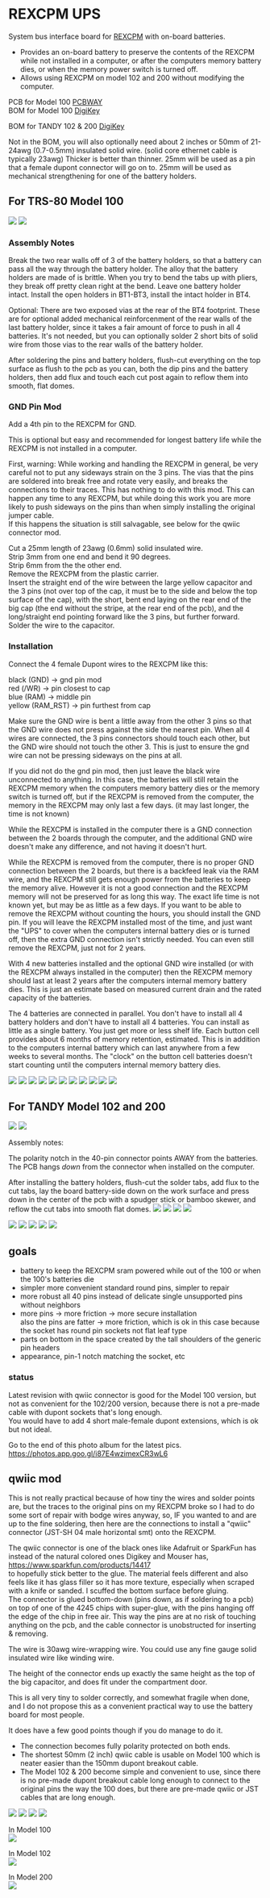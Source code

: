 # REXCPM UPS
System bus interface board for [REXCPM](https://bitchin100.com/wiki/index.php?title=REXCPM) with on-board batteries.

* Provides an on-board battery to preserve the contents of the REXCPM while not installed in a computer, or after the computers memory battery dies, or when the memory power switch is turned off.
* Allows using REXCPM on model 102 and 200 without modifying the computer.

PCB for Model 100 [PCBWAY](https://www.pcbway.com/project/shareproject/Batteries_for_REXCPM_331c0add.html)  
BOM for Model 100 [DigiKey](https://www.digikey.com/short/dnn9hqhb)  

<!-- PCB for TANDY 102 & 200 [PCBWAY]()-->  
BOM for TANDY 102 & 200 [DigiKey](https://www.digikey.com/short/35h9821f)  

Not in the BOM, you will also optionally need about 2 inches or 50mm of 21-24awg (0.7-0.5mm) insulated solid wire. (solid core ethernet cable is typically 23awg) Thicker is better than thinner. 25mm will be used as a pin that a female dupont connector will go on to. 25mm will be used as mechanical strengthening for one of the battery holders.

## For TRS-80 Model 100

![](ref/100_1.jpg)
![](ref/100_2.jpg)


### Assembly Notes

Break the two rear walls off of 3 of the battery holders, so that a battery can pass all the way through the battery holder. The alloy that the battery holders are made of is brittle. When you try to bend the tabs up with pliers, they break off pretty clean right at the bend. Leave one battery holder intact. Install the open holders in BT1-BT3, install the intact holder in BT4.

Optional: There are two exposed vias at the rear of the BT4 footprint. These are for optional added mechanical reinforcenment of the rear walls of the last battery holder, since it takes a fair amount of force to push in all 4 batteries. It's not needed, but you can optionally solder 2 short bits of solid wire from those vias to the rear walls of the battery holder.

After soldering the pins and battery holders, flush-cut everything on the top surface as flush to the pcb as you can, both the dip pins and the battery holders, then add flux and touch each cut post again to reflow them into smooth, flat domes.

### GND Pin Mod

Add a 4th pin to the REXCPM for GND.

This is optional but easy and recommended for longest battery life while the REXCPM is not installed in a computer.

First, warning: While working and handling the REXCPM in general, be very careful not to put any sideways strain on the 3 pins. The vias that the pins are soldered into break free and rotate very easily, and breaks the connections to their traces. This has nothing to do with this mod. This can happen any time to any REXCPM, but while doing this work you are more likely to push sideways on the pins than when simply installing the original jumper cable.  
If this happens the situation is still salvagable, see below for the qwiic connector mod.

Cut a 25mm length of 23awg (0.6mm) solid insulated wire.  
Strip 3mm from one end and bend it 90 degrees.  
Strip 6mm from the the other end.  
Remove the REXCPM from the plastic carrier.  
Insert the straight end of the wire between the large yellow capacitor and the 3 pins (not over top of the cap, it must be to the side and below the top surface of the cap), with the short, bent end laying on the rear end of the big cap (the end without the stripe, at the rear end of the pcb), and the long/straight end pointing forward like the 3 pins, but further forward.  
Solder the wire to the capacitor.  

### Installation
Connect the 4 female Dupont wires to the REXCPM like this:

black  (GND)     ->  gnd pin mod  
red    (/WR)     ->  pin closest to cap  
blue   (RAM)     ->  middle pin  
yellow (RAM_RST) ->  pin furthest from cap

Make sure the GND wire is bent a little away from the other 3 pins so that the GND wire does not press against the side the nearest pin. When all 4 wires are connected, the 3 pins connectors should touch each other, but the GND wire should not touch the other 3. This is just to ensure the gnd wire can not be pressing sideways on the pins at all.

If you did not do the gnd pin mod, then just leave the black wire unconnected to anything. In this case, the batteries will still retain the REXCPM memory when the computers memory battery dies or the memory switch is turned off, but if the REXCPM is removed from the computer, the memory in the REXCPM may only last a few days. (it may last longer, the time is not known)

While the REXCPM is installed in the computer there is a GND connection between the 2 boards through the computer, and the additional GND wire doesn't make any difference, and not having it doesn't hurt.

While the REXCPM is removed from the computer, there is no proper GND connection between the 2 boards, but there is a backfeed leak via the RAM wire, and the REXCPM still gets enough power from the batteries to keep the memory alive. However it is not a good connection and the REXCPM memory will not be preserved for as long this way. The exact life time is not known yet, but may be as little as a few days. If you want to be able to remove the REXCPM without counting the hours, you should install the GND pin. If you will leave the REXCPM installed most of the time, and just want the "UPS" to cover when the computers internal battery dies or is turned off, then the extra GND connection isn't strictly needed. You can even still remove the REXCPM, just not for 2 years.

With 4 new batteries installed and the optional GND wire installed (or with the REXCPM always installed in the computer) then the REXCPM memory should last at least 2 years after the computers internal memory battery dies. This is just an estimate based on measured current drain and the rated capacity of the batteries.

The 4 batteries are connected in parallel. You don't have to install all 4 battery holders and don't have to install all 4 batteries. You can install as little as a single battery. You just get more or less shelf life. Each button cell provides about 6 months of memory retention, estimated. This is in addition to the computers internal battery which can last anywhere from a few weeks to several months. The "clock" on the button cell batteries doesn't start counting until the computers internal memory battery dies.

![](ref/100_3.jpg)
![](ref/100_4.jpg)
![](ref/100_5.jpg)
![](ref/100_6.jpg)
![](ref/100_7.jpg)
![](ref/100_8.jpg)
![](PCB/out/REXCPM_UPS_100.f.jpg)
![](PCB/out/REXCPM_UPS_100.b.jpg)
![](PCB/out/REXCPM_UPS_100.top.jpg)
![](PCB/out/REXCPM_UPS_100.bottom.jpg)
![](PCB/out/REXCPM_UPS_100.svg)


## For TANDY Model 102 and 200
![](ref/102_200_1.jpg)
![](ref/102_200_2.jpg)


Assembly notes:

The polarity notch in the 40-pin connector points AWAY from the batteries. The PCB hangs *down* from the connector when installed on the computer.

After installing the battery holders, flush-cut the solder tabs, add flux to the cut tabs, lay the board battery-side down on the work surface and press down in the center of the pcb with a spudger stick or bamboo skewer, and reflow the cut tabs into smooth flat domes.
![](ref/200_1.jpg)
![](ref/200_2.jpg)
![](ref/200_3.jpg)
![](ref/200_4.jpg)

![](PCB/out/REXCPM_UPS_102_200.f.jpg)
![](PCB/out/REXCPM_UPS_102_200.b.jpg)
![](PCB/out/REXCPM_UPS_102_200.top.jpg)
![](PCB/out/REXCPM_UPS_102_200.bottom.jpg)
![](PCB/out/REXCPM_UPS_102_200.svg)


## goals  
* battery to keep the REXCPM sram powered while out of the 100 or when the 100's batteries die  
* simpler more convenient standard round pins, simpler to repair  
* more robust all 40 pins instead of delicate single unsupported pins without neighbors  
* more pins -> more friction -> more secure installation  
  also the pins are fatter -> more friction, which is ok in this case because the socket has round pin sockets not flat leaf type  
* parts on bottom in the space created by the tall shoulders of the generic pin headers  
* appearance, pin-1 notch matching the socket, etc

### status

Latest revision with qwiic connector is good for the Model 100 version, but not as convenient for the 102/200 version, because there is not a pre-made cable with dupont sockets that's long enough.  
You would have to add 4 short male-female dupont extensions, which is ok but not ideal.

Go to the end of this photo album for the latest pics.  
https://photos.app.goo.gl/i87E4wzimexCR3wL6

## qwiic mod

This is not really practical because of how tiny the wires and solder points are, but the traces to the original pins on my REXCPM broke so I had to do some sort of repair with bodge wires anyway, so, IF you wanted to and are up to the fine soldering, then here are the connections to install a "qwiic" connector (JST-SH 04 male horizontal smt) onto the REXCPM.

The qwiic connector is one of the black ones like Adafruit or SparkFun has instead of the natural colored ones Digikey and Mouser has,  
https://www.sparkfun.com/products/14417  
to hopefully stick better to the glue. The material feels different and also feels like it has glass filler so it has more texture, especially when scraped with a knife or sanded. I scuffed the bottom surface before gluing.  
The connector is glued bottom-down (pins down, as if soldering to a pcb) on top of one of the 4245 chips with super-glue, with the pins hanging off the edge of the chip in free air. This way the pins are at no risk of touching anything on the pcb, and the cable connector is unobstructed for inserting & removing.

The wire is 30awg wire-wrapping wire. You could use any fine gauge solid insulated wire like winding wire.

The height of the connector ends up exactly the same height as the top of the big capacitor, and does fit under the compartment door.

This is all very tiny to solder correctly, and somewhat fragile when done, and I do not propose this as a convenient practical way to use the battery board for most people.

It does have a few good points though if you do manage to do it.  
* The connection becomes fully polarity protected on both ends.  
* The shortest 50mm (2 inch) qwiic cable is usable on Model 100 which is neater easier than the 150mm dupont breakout cable.  
* The Model 102 & 200 become simple and convenient to use, since there is no pre-made dupont breakout cable long enough to connect to the original pins the way the 100 does, but there are pre-made qwiic or JST cables that are long enough.

![](ref/qwiic_mod_1.jpg)
![](ref/qwiic_mod_2.jpg)
![](ref/qwiic_mod_3.jpg)
![](ref/qwiic_mod_4.jpg)

In Model 100  
![](ref/qwiic_mod_100.jpg)

In Model 102  
![](ref/qwiic_mod_102.jpg)

In Model 200  
![](ref/qwiic_mod_200.jpg)
